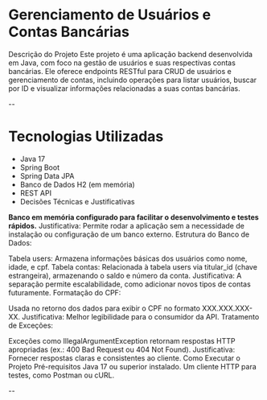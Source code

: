 # Gerenciamento de Usuários e Contas Bancárias
Descrição do Projeto
Este projeto é uma aplicação backend desenvolvida em Java, com foco na gestão de usuários e suas respectivas contas bancárias. Ele oferece endpoints RESTful para CRUD de usuários e gerenciamento de contas, incluindo operações para listar usuários, buscar por ID e visualizar informações relacionadas a suas contas bancárias.

--

# Tecnologias Utilizadas
- Java 17
- Spring Boot
- Spring Data JPA
- Banco de Dados H2 (em memória)
- REST API
- Decisões Técnicas e Justificativas

**Banco em memória configurado para facilitar o desenvolvimento e testes rápidos.**
Justificativa: Permite rodar a aplicação sem a necessidade de instalação ou configuração de um banco externo.
Estrutura do Banco de Dados:

Tabela users: Armazena informações básicas dos usuários como nome, idade, e cpf.
Tabela contas: Relacionada à tabela users via titular_id (chave estrangeira), armazenando o saldo e número da conta.
Justificativa: A separação permite escalabilidade, como adicionar novos tipos de contas futuramente.
Formatação do CPF:

Usada no retorno dos dados para exibir o CPF no formato XXX.XXX.XXX-XX.
Justificativa: Melhor legibilidade para o consumidor da API.
Tratamento de Exceções:

Exceções como IllegalArgumentException retornam respostas HTTP apropriadas (ex.: 400 Bad Request ou 404 Not Found).
Justificativa: Fornecer respostas claras e consistentes ao cliente.
Como Executar o Projeto
Pré-requisitos
Java 17 ou superior instalado.
Um cliente HTTP para testes, como Postman ou cURL.

--

